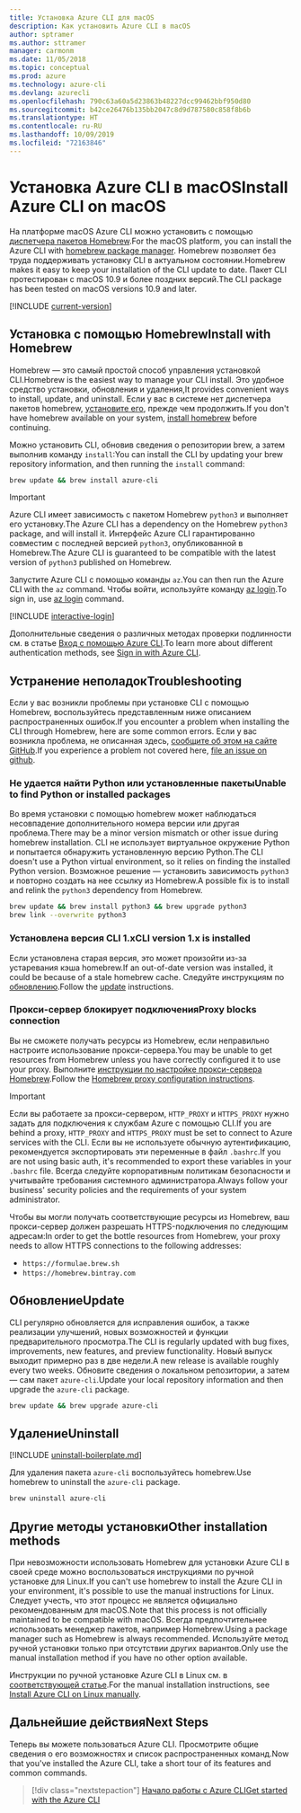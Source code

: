 ```yaml
---
title: Установка Azure CLI для macOS
description: Как установить Azure CLI в macOS
author: sptramer
ms.author: sttramer
manager: carmonm
ms.date: 11/05/2018
ms.topic: conceptual
ms.prod: azure
ms.technology: azure-cli
ms.devlang: azurecli
ms.openlocfilehash: 790c63a60a5d23863b48227dcc99462bbf950d80
ms.sourcegitcommit: b42ce26476b135bb2047c8d9d787580c858f8b6b
ms.translationtype: HT
ms.contentlocale: ru-RU
ms.lasthandoff: 10/09/2019
ms.locfileid: "72163846"
---
```

# <a name="install-azure-cli-on-macos"></a><span data-ttu-id="249a7-103">Установка Azure CLI в macOS</span><span class="sxs-lookup"><span data-stu-id="249a7-103">Install Azure CLI on macOS</span></span>

<span data-ttu-id="249a7-104">На платформе macOS Azure CLI можно установить с помощью [диспетчера пакетов Homebrew](https://brew.sh).</span><span class="sxs-lookup"><span data-stu-id="249a7-104">For the macOS platform, you can install the Azure CLI with [homebrew package manager](https://brew.sh).</span></span> <span data-ttu-id="249a7-105">Homebrew позволяет без труда поддерживать установку CLI в актуальном состоянии.</span><span class="sxs-lookup"><span data-stu-id="249a7-105">Homebrew makes it easy to keep your installation of the CLI update to date.</span></span> <span data-ttu-id="249a7-106">Пакет CLI протестирован с macOS 10.9 и более поздних версий.</span><span class="sxs-lookup"><span data-stu-id="249a7-106">The CLI package has been tested on macOS versions 10.9 and later.</span></span>

[!INCLUDE [current-version](includes/current-version.md)]

## <a name="install-with-homebrew"></a><span data-ttu-id="249a7-107">Установка с помощью Homebrew</span><span class="sxs-lookup"><span data-stu-id="249a7-107">Install with Homebrew</span></span>

<span data-ttu-id="249a7-108">Homebrew — это самый простой способ управления установкой CLI.</span><span class="sxs-lookup"><span data-stu-id="249a7-108">Homebrew is the easiest way to manage your CLI install.</span></span> <span data-ttu-id="249a7-109">Это удобное средство установки, обновления и удаления,</span><span class="sxs-lookup"><span data-stu-id="249a7-109">It provides convenient ways to install, update, and uninstall.</span></span>
<span data-ttu-id="249a7-110">Если у вас в системе нет диспетчера пакетов homebrew, [установите его](https://docs.brew.sh/Installation.html), прежде чем продолжить.</span><span class="sxs-lookup"><span data-stu-id="249a7-110">If you don't have homebrew available on your system, [install homebrew](https://docs.brew.sh/Installation.html) before continuing.</span></span>

<span data-ttu-id="249a7-111">Можно установить CLI, обновив сведения о репозитории brew, а затем выполнив команду `install`:</span><span class="sxs-lookup"><span data-stu-id="249a7-111">You can install the CLI by updating your brew repository information, and then running the `install` command:</span></span>

```bash
brew update && brew install azure-cli
```

> [!IMPORTANT]
>
> <span data-ttu-id="249a7-112">Azure CLI имеет зависимость с пакетом Homebrew `python3` и выполняет его установку.</span><span class="sxs-lookup"><span data-stu-id="249a7-112">The Azure CLI has a dependency on the Homebrew `python3` package, and will install it.</span></span>
> <span data-ttu-id="249a7-113">Интерфейс Azure CLI гарантированно совместим с последней версией `python3`, опубликованной в Homebrew.</span><span class="sxs-lookup"><span data-stu-id="249a7-113">The Azure CLI is guaranteed to be compatible with the latest version of `python3` published on Homebrew.</span></span>

<span data-ttu-id="249a7-114">Запустите Azure CLI с помощью команды `az`.</span><span class="sxs-lookup"><span data-stu-id="249a7-114">You can then run the Azure CLI with the `az` command.</span></span> <span data-ttu-id="249a7-115">Чтобы войти, используйте команду [az login](/cli/azure/reference-index#az-login).</span><span class="sxs-lookup"><span data-stu-id="249a7-115">To sign in, use [az login](/cli/azure/reference-index#az-login) command.</span></span>

[!INCLUDE [interactive-login](includes/interactive-login.md)]

<span data-ttu-id="249a7-116">Дополнительные сведения о различных методах проверки подлинности см. в статье [Вход с помощью Azure CLI](authenticate-azure-cli.md).</span><span class="sxs-lookup"><span data-stu-id="249a7-116">To learn more about different authentication methods, see [Sign in with Azure CLI](authenticate-azure-cli.md).</span></span>

## <a name="troubleshooting"></a><span data-ttu-id="249a7-117">Устранение неполадок</span><span class="sxs-lookup"><span data-stu-id="249a7-117">Troubleshooting</span></span>

<span data-ttu-id="249a7-118">Если у вас возникли проблемы при установке CLI с помощью Homebrew, воспользуйтесь представленным ниже описанием распространенных ошибок.</span><span class="sxs-lookup"><span data-stu-id="249a7-118">If you encounter a problem when installing the CLI through Homebrew, here are some common errors.</span></span> <span data-ttu-id="249a7-119">Если у вас возникла проблема, не описанная здесь, [сообщите об этом на сайте GitHub](https://github.com/Azure/azure-cli/issues).</span><span class="sxs-lookup"><span data-stu-id="249a7-119">If you experience a problem not covered here, [file an issue on github](https://github.com/Azure/azure-cli/issues).</span></span>

### <a name="unable-to-find-python-or-installed-packages"></a><span data-ttu-id="249a7-120">Не удается найти Python или установленные пакеты</span><span class="sxs-lookup"><span data-stu-id="249a7-120">Unable to find Python or installed packages</span></span>

<span data-ttu-id="249a7-121">Во время установки с помощью homebrew может наблюдаться несовпадение дополнительного номера версии или другая проблема.</span><span class="sxs-lookup"><span data-stu-id="249a7-121">There may be a minor version mismatch or other issue during homebrew installation.</span></span> <span data-ttu-id="249a7-122">CLI не использует виртуальное окружение Python и попытается обнаружить установленную версию Python.</span><span class="sxs-lookup"><span data-stu-id="249a7-122">The CLI doesn't use a Python virtual environment, so it relies on finding the installed Python version.</span></span> <span data-ttu-id="249a7-123">Возможное решение — установить зависимость `python3` и повторно создать на нее ссылку из Homebrew.</span><span class="sxs-lookup"><span data-stu-id="249a7-123">A possible fix is to install and relink the `python3` dependency from Homebrew.</span></span>

```bash
brew update && brew install python3 && brew upgrade python3
brew link --overwrite python3
```

### <a name="cli-version-1x-is-installed"></a><span data-ttu-id="249a7-124">Установлена версия CLI 1.x</span><span class="sxs-lookup"><span data-stu-id="249a7-124">CLI version 1.x is installed</span></span>

<span data-ttu-id="249a7-125">Если установлена старая версия, это может произойти из-за устаревания кэша homebrew.</span><span class="sxs-lookup"><span data-stu-id="249a7-125">If an out-of-date version was installed, it could be because of a stale homebrew cache.</span></span> <span data-ttu-id="249a7-126">Следуйте инструкциям по [обновлению](#update).</span><span class="sxs-lookup"><span data-stu-id="249a7-126">Follow the [update](#update) instructions.</span></span>

### <a name="proxy-blocks-connection"></a><span data-ttu-id="249a7-127">Прокси-сервер блокирует подключения</span><span class="sxs-lookup"><span data-stu-id="249a7-127">Proxy blocks connection</span></span>

<span data-ttu-id="249a7-128">Вы не сможете получать ресурсы из Homebrew, если неправильно настроите использование прокси-сервера.</span><span class="sxs-lookup"><span data-stu-id="249a7-128">You may be unable to get resources from Homebrew unless you have correctly configured it to use your proxy.</span></span> <span data-ttu-id="249a7-129">Выполните [инструкции по настройке прокси-сервера Homebrew](https://docs.brew.sh/Manpage#using-homebrew-behind-a-proxy).</span><span class="sxs-lookup"><span data-stu-id="249a7-129">Follow the [Homebrew proxy configuration instructions](https://docs.brew.sh/Manpage#using-homebrew-behind-a-proxy).</span></span>

> [!IMPORTANT]
> <span data-ttu-id="249a7-130">Если вы работаете за прокси-сервером, `HTTP_PROXY` и `HTTPS_PROXY` нужно задать для подключения к службам Azure с помощью CLI.</span><span class="sxs-lookup"><span data-stu-id="249a7-130">If you are behind a proxy, `HTTP_PROXY` and `HTTPS_PROXY` must be set to connect to Azure services with the CLI.</span></span>
> <span data-ttu-id="249a7-131">Если вы не используете обычную аутентификацию, рекомендуется экспортировать эти переменные в файл `.bashrc`.</span><span class="sxs-lookup"><span data-stu-id="249a7-131">If you are not using basic auth, it's recommended to export these variables in your `.bashrc` file.</span></span>
> <span data-ttu-id="249a7-132">Всегда следуйте корпоративным политикам безопасности и учитывайте требования системного администратора.</span><span class="sxs-lookup"><span data-stu-id="249a7-132">Always follow your business' security policies and the requirements of your system administrator.</span></span>

<span data-ttu-id="249a7-133">Чтобы вы могли получать соответствующие ресурсы из Homebrew, ваш прокси-сервер должен разрешать HTTPS-подключения по следующим адресам:</span><span class="sxs-lookup"><span data-stu-id="249a7-133">In order to get the bottle resources from Homebrew, your proxy needs to allow HTTPS connections to the following addresses:</span></span>

* `https://formulae.brew.sh`
* `https://homebrew.bintray.com`

## <a name="update"></a><span data-ttu-id="249a7-134">Обновление</span><span class="sxs-lookup"><span data-stu-id="249a7-134">Update</span></span>

<span data-ttu-id="249a7-135">CLI регулярно обновляется для исправления ошибок, а также реализации улучшений, новых возможностей и функции предварительного просмотра.</span><span class="sxs-lookup"><span data-stu-id="249a7-135">The CLI is regularly updated with bug fixes, improvements, new features, and preview functionality.</span></span> <span data-ttu-id="249a7-136">Новый выпуск выходит примерно раз в две недели.</span><span class="sxs-lookup"><span data-stu-id="249a7-136">A new release is available roughly every two weeks.</span></span> <span data-ttu-id="249a7-137">Обновите сведения о локальном репозитории, а затем — сам пакет `azure-cli`.</span><span class="sxs-lookup"><span data-stu-id="249a7-137">Update your local repository information and then upgrade the `azure-cli` package.</span></span>

```bash
brew update && brew upgrade azure-cli
```

## <a name="uninstall"></a><span data-ttu-id="249a7-138">Удаление</span><span class="sxs-lookup"><span data-stu-id="249a7-138">Uninstall</span></span>

[!INCLUDE [uninstall-boilerplate.md](includes/uninstall-boilerplate.md)]

<span data-ttu-id="249a7-139">Для удаления пакета `azure-cli` воспользуйтесь homebrew.</span><span class="sxs-lookup"><span data-stu-id="249a7-139">Use homebrew to uninstall the `azure-cli` package.</span></span>

```bash
brew uninstall azure-cli
```

## <a name="other-installation-methods"></a><span data-ttu-id="249a7-140">Другие методы установки</span><span class="sxs-lookup"><span data-stu-id="249a7-140">Other installation methods</span></span>

<span data-ttu-id="249a7-141">При невозможности использовать Homebrew для установки Azure CLI в своей среде можно воспользоваться инструкциями по ручной установке для Linux.</span><span class="sxs-lookup"><span data-stu-id="249a7-141">If you can't use homebrew to install the Azure CLI in your environment, it's possible to use the manual instructions for Linux.</span></span> <span data-ttu-id="249a7-142">Следует учесть, что этот процесс не является официально рекомендованным для macOS.</span><span class="sxs-lookup"><span data-stu-id="249a7-142">Note that this process is not officially maintained to be compatible with macOS.</span></span> <span data-ttu-id="249a7-143">Всегда предпочтительнее использовать менеджер пакетов, например Homebrew.</span><span class="sxs-lookup"><span data-stu-id="249a7-143">Using a package manager such as Homebrew is always recommended.</span></span> <span data-ttu-id="249a7-144">Используйте метод ручной установки только при отсутствии других вариантов.</span><span class="sxs-lookup"><span data-stu-id="249a7-144">Only use the manual installation method if you have no other option available.</span></span>

<span data-ttu-id="249a7-145">Инструкции по ручной установке Azure CLI в Linux см. в [соответствующей статье](install-azure-cli-linux.md).</span><span class="sxs-lookup"><span data-stu-id="249a7-145">For the manual installation instructions, see [Install Azure CLI on Linux manually](install-azure-cli-linux.md).</span></span>

## <a name="next-steps"></a><span data-ttu-id="249a7-146">Дальнейшие действия</span><span class="sxs-lookup"><span data-stu-id="249a7-146">Next Steps</span></span>

<span data-ttu-id="249a7-147">Теперь вы можете пользоваться Azure CLI. Просмотрите общие сведения о его возможностях и список распространенных команд.</span><span class="sxs-lookup"><span data-stu-id="249a7-147">Now that you've installed the Azure CLI, take a short tour of its features and common commands.</span></span>

> [!div class="nextstepaction"]
> [<span data-ttu-id="249a7-148">Начало работы с Azure CLI</span><span class="sxs-lookup"><span data-stu-id="249a7-148">Get started with the Azure CLI</span></span>](get-started-with-azure-cli.md)
